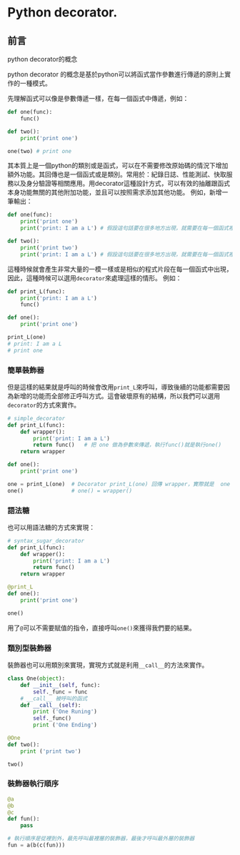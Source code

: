 # Python decorator.

## 前言
python decorator的概念

python decorator 的概念是基於python可以將函式當作參數進行傳遞的原則上實作的一種模式。

先理解函式可以像是參數傳遞一樣，在每一個函式中傳遞，例如：
```python
def one(func):
    func()

def two():
    print('print one')

one(two) # print one
```
其本質上是一個python的類別或是函式，可以在不需要修改原始碼的情況下增加額外功能。其回傳也是一個函式或是類別。常用於：紀錄日誌、性能測試、快取服務以及身分驗證等相關應用。用decorator這種設計方式，可以有效的抽離跟函式本身功能無關的其他附加功能，並且可以按照需求添加其他功能。
例如，新增一筆輸出：
```python
def one(func):
    print('print one')
    print('print: I am a L') # 假設這句話要在很多地方出現，就需要在每一個函式裡面加入這項命令。

def two():
    print('print two')
    print('print: I am a L') # 假設這句話要在很多地方出現，就需要在每一個函式裡面加入這項命令。
```
這種時候就會產生非常大量的一模一樣或是相似的程式片段在每一個函式中出現，因此，這種時候可以選用`decorator`來處理這樣的情形。
例如：
```python
def print_L(func):
    print('print: I am a L')
    func()

def one():
    print('print one')

print_L(one)
# print: I am a L
# print one
```

### 簡單裝飾器
但是這樣的結果就是呼叫的時候會改用`print_L`來呼叫，導致後續的功能都需要因為新增的功能而全部修正呼叫方式。這會破壞原有的結構，所以我們可以選用`decorator`的方式來實作。
```python
# simple_decorator
def print_L(func):
    def wrapper():
        print('print: I am a L')
        return func()   # 把 one 做為參數來傳遞，執行func()就是執行one()
    return wrapper

def one():
    print('print one')

one = print_L(one)  # Decorator print_L(one) 回傳 wrapper，實際就是  one = wrapper
one()               # one() = wrapper()
```

### 語法糖
也可以用語法糖的方式來實現：
```python
# syntax_sugar_decorator
def print_L(func):
    def wrapper():
        print('print: I am a L')
        return func()
    return wrapper

@print_L
def one():
    print('print one')

one()
```
用了`@`可以不需要賦值的指令，直接呼叫`one()`來獲得我們要的結果。

### 類別型裝飾器
裝飾器也可以用類別來實現，實現方式就是利用`__call__`的方法來實作。
```python
class One(object):
    def __init__(self, func):
        self._func = func
    # __call__ 被呼叫的函式
    def __call__(self):
        print ('One Runing')
        self._func()
        print ('One Ending')

@One
def two():
    print ('print two')

two()
```

### 裝飾器執行順序
```python
@a
@b
@c
def fun():
    pass

# 執行順序是從裡到外，最先呼叫最裡層的裝飾器，最後才呼叫最外層的裝飾器
fun = a(b(c(fun)))
```
